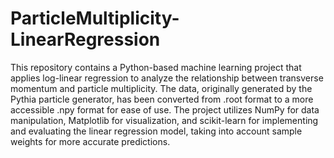 # ParticleMultiplicity-LinearRegression
This repository contains a Python-based machine learning project that applies log-linear regression to analyze the relationship between transverse momentum and particle multiplicity. The data, originally generated by the Pythia particle generator, has been converted from .root format to a more accessible .npy format for ease of use. The project utilizes NumPy for data manipulation, Matplotlib for visualization, and scikit-learn for implementing and evaluating the linear regression model, taking into account sample weights for more accurate predictions.
